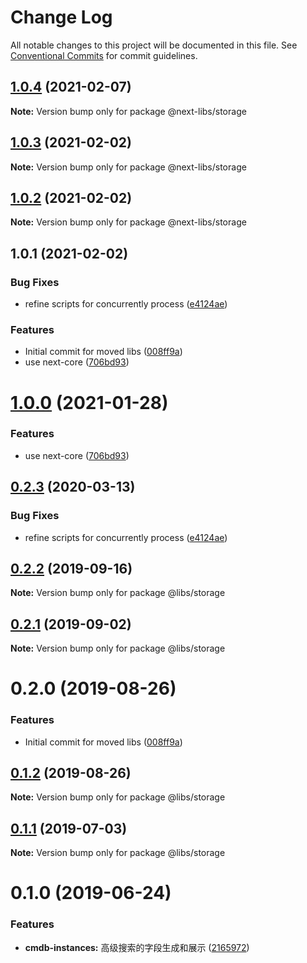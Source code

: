 # Change Log

All notable changes to this project will be documented in this file.
See [Conventional Commits](https://conventionalcommits.org) for commit guidelines.

## [1.0.4](https://github.com/easyops-cn/next-libs/compare/@next-libs/storage@1.0.3...@next-libs/storage@1.0.4) (2021-02-07)

**Note:** Version bump only for package @next-libs/storage

## [1.0.3](https://github.com/easyops-cn/next-libs/compare/@next-libs/storage@1.0.2...@next-libs/storage@1.0.3) (2021-02-02)

**Note:** Version bump only for package @next-libs/storage

## [1.0.2](https://github.com/easyops-cn/next-libs/compare/@next-libs/storage@1.0.1...@next-libs/storage@1.0.2) (2021-02-02)

**Note:** Version bump only for package @next-libs/storage

## 1.0.1 (2021-02-02)

### Bug Fixes

- refine scripts for concurrently process ([e4124ae](https://github.com/easyops-cn/next-libs/commit/e4124ae))

### Features

- Initial commit for moved libs ([008ff9a](https://github.com/easyops-cn/next-libs/commit/008ff9a))
- use next-core ([706bd93](https://github.com/easyops-cn/next-libs/commit/706bd93))

# [1.0.0](https://git.easyops.local/anyclouds/next-libs/compare/@libs/storage@0.2.3...@libs/storage@1.0.0) (2021-01-28)

### Features

- use next-core ([706bd93](https://git.easyops.local/anyclouds/next-libs/commits/706bd93))

## [0.2.3](https://git.easyops.local/anyclouds/next-libs/compare/@libs/storage@0.2.2...@libs/storage@0.2.3) (2020-03-13)

### Bug Fixes

- refine scripts for concurrently process ([e4124ae](https://git.easyops.local/anyclouds/next-libs/commits/e4124ae))

## [0.2.2](https://git.easyops.local/anyclouds/next-libs/compare/@libs/storage@0.2.1...@libs/storage@0.2.2) (2019-09-16)

**Note:** Version bump only for package @libs/storage

## [0.2.1](https://git.easyops.local/anyclouds/next-libs/compare/@libs/storage@0.2.0...@libs/storage@0.2.1) (2019-09-02)

**Note:** Version bump only for package @libs/storage

# 0.2.0 (2019-08-26)

### Features

- Initial commit for moved libs ([008ff9a](https://git.easyops.local/anyclouds/brick-next/commits/008ff9a))

## [0.1.2](https://git.easyops.local/anyclouds/brick-next/compare/@libs/storage@0.1.1...@libs/storage@0.1.2) (2019-08-26)

**Note:** Version bump only for package @libs/storage

## [0.1.1](https://git.easyops.local/anyclouds/brick-next/compare/@libs/storage@0.1.0...@libs/storage@0.1.1) (2019-07-03)

**Note:** Version bump only for package @libs/storage

# 0.1.0 (2019-06-24)

### Features

- **cmdb-instances:** 高级搜索的字段生成和展示 ([2165972](https://git.easyops.local/anyclouds/brick-next/commits/2165972))
